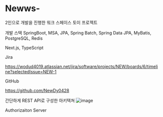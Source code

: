 # Newws-
2인으로 개발을 진행한 워크 스페이스 토이 프로젝트

개발 스택
SpringBoot, MSA, JPA, Spring Batch, Spring Data JPA, MyBatis, PostgreSQL, Redis

Next.js, TypeScript


Jira

https://wodud4019.atlassian.net/jira/software/projects/NEW/boards/6/timeline?selectedIssue=NEW-1

GitHub

https://github.com/NewDy0428


간단하게 REST API로 구성한 아키텍쳐
![image](https://github.com/LeeJaeYoung0706/Newws-/assets/148510209/4a26e196-09e5-4dca-9019-a1351f4a70b2)


Authorizaiton Server 

